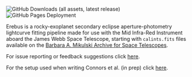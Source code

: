 ![GitHub Downloads (all assets, latest release)](https://img.shields.io/github/downloads/nicholasconnors/erebus/latest/total)
![GitHub Pages Deployment](https://img.shields.io/github/actions/workflow/status/nicholasconnors/erebus/publish_docs.yaml?label=pages)

Erebus is a rocky-exoplanet secondary eclipse aperture-photometry lightcurve fitting pipeline made for use with the Mid Infra-Red Instrument aboard the James Webb Space Telescope, starting with `calints.fits` files available on the [Barbara A. Mikulski Archive for Space Telescopes](https://mast.stsci.edu/portal/Mashup/Clients/Mast/Portal.html).

For issue reporting or feedback suggestions click [here](https://github.com/nicholasconnors/erebus/issues).

For the setup used when writing Connors et al. (in prep) click [here](https://github.com/nicholasconnors/erebus/tree/main/connors_et_al_2025).